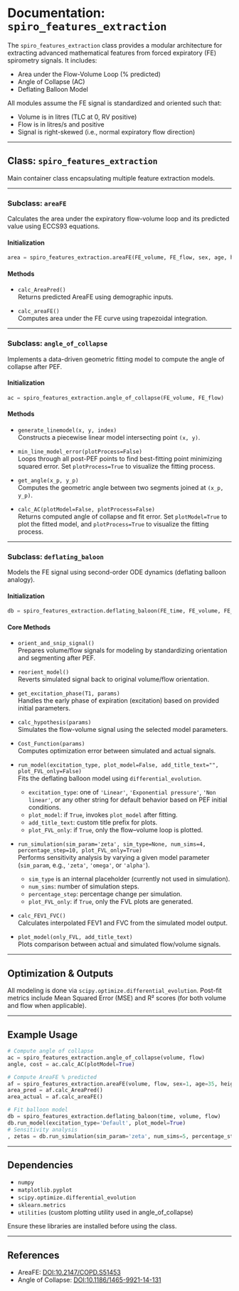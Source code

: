 # Documentation: `spiro_features_extraction`

The `spiro_features_extraction` class provides a modular architecture for extracting advanced mathematical features from forced expiratory (FE) spirometry signals. It includes:

* Area under the Flow-Volume Loop (% predicted)
* Angle of Collapse (AC)
* Deflating Balloon Model

All modules assume the FE signal is standardized and oriented such that:

* Volume is in litres (TLC at 0, RV positive)
* Flow is in litres/s and positive
* Signal is right-skewed (i.e., normal expiratory flow direction)

---

## Class: `spiro_features_extraction`

Main container class encapsulating multiple feature extraction models.

---

### Subclass: `areaFE`

Calculates the area under the expiratory flow-volume loop and its predicted value using ECCS93 equations.

#### Initialization

```python
area = spiro_features_extraction.areaFE(FE_volume, FE_flow, sex, age, height)
```

#### Methods

* `calc_AreaPred()`  
  Returns predicted AreaFE using demographic inputs.

* `calc_areaFE()`  
  Computes area under the FE curve using trapezoidal integration.

---

### Subclass: `angle_of_collapse`

Implements a data-driven geometric fitting model to compute the angle of collapse after PEF.

#### Initialization

```python
ac = spiro_features_extraction.angle_of_collapse(FE_volume, FE_flow)
```

#### Methods

* `generate_linemodel(x, y, index)`  
  Constructs a piecewise linear model intersecting point `(x, y)`.

* `min_line_model_error(plotProcess=False)`  
  Loops through all post-PEF points to find best-fitting point minimizing squared error. Set `plotProcess=True` to visualize the fitting process.

* `get_angle(x_p, y_p)`  
  Computes the geometric angle between two segments joined at `(x_p, y_p)`.

* `calc_AC(plotModel=False, plotProcess=False)`  
  Returns computed angle of collapse and fit error. Set `plotModel=True` to plot the fitted model, and `plotProcess=True` to visualize the fitting process.

---

### Subclass: `deflating_baloon`

Models the FE signal using second-order ODE dynamics (deflating balloon analogy).

#### Initialization

```python
db = spiro_features_extraction.deflating_baloon(FE_time, FE_volume, FE_flow)
```

#### Core Methods

* `orient_and_snip_signal()`  
  Prepares volume/flow signals for modeling by standardizing orientation and segmenting after PEF.

* `reorient_model()`  
  Reverts simulated signal back to original volume/flow orientation.

* `get_excitation_phase(T1, params)`  
  Handles the early phase of expiration (excitation) based on provided initial parameters.

* `calc_hypothesis(params)`  
  Simulates the flow-volume signal using the selected model parameters.

* `Cost_Function(params)`  
  Computes optimization error between simulated and actual signals.

* `run_model(excitation_type, plot_model=False, add_title_text="", plot_FVL_only=False)`  
  Fits the deflating balloon model using `differential_evolution`.  
  - `excitation_type`: one of `'Linear'`, `'Exponential pressure'`, `'Non linear'`, or any other string for default behavior based on PEF initial conditions.  
  - `plot_model`: if `True`, invokes `plot_model` after fitting.  
  - `add_title_text`: custom title prefix for plots.  
  - `plot_FVL_only`: if `True`, only the flow–volume loop is plotted.

* `run_simulation(sim_param='zeta', sim_type=None, num_sims=4, percentage_step=10, plot_FVL_only=True)`  
  Performs sensitivity analysis by varying a given model parameter (`sim_param`, e.g., `'zeta'`, `'omega'`, or `'alpha'`).  
  - `sim_type` is an internal placeholder (currently not used in simulation).  
  - `num_sims`: number of simulation steps.  
  - `percentage_step`: percentage change per simulation.  
  - `plot_FVL_only`: if `True`, only the FVL plots are generated.

* `calc_FEV1_FVC()`  
  Calculates interpolated FEV1 and FVC from the simulated model output.

* `plot_model(only_FVL, add_title_text)`  
  Plots comparison between actual and simulated flow/volume signals.

---

## Optimization & Outputs

All modeling is done via `scipy.optimize.differential_evolution`. Post-fit metrics include Mean Squared Error (MSE) and R² scores (for both volume and flow when applicable).

---

## Example Usage

```python
# Compute angle of collapse
ac = spiro_features_extraction.angle_of_collapse(volume, flow)
angle, cost = ac.calc_AC(plotModel=True)

# Compute AreaFE % predicted
af = spiro_features_extraction.areaFE(volume, flow, sex=1, age=35, height=170)
area_pred = af.calc_AreaPred()
area_actual = af.calc_areaFE()

# Fit balloon model
db = spiro_features_extraction.deflating_baloon(time, volume, flow)
db.run_model(excitation_type='Default', plot_model=True)
# Sensitivity analysis
, zetas = db.run_simulation(sim_param='zeta', num_sims=5, percentage_step=5)
```

---

## Dependencies

* `numpy`  
* `matplotlib.pyplot`  
* `scipy.optimize.differential_evolution`  
* `sklearn.metrics`  
* `utilities` (custom plotting utility used in angle_of_collapse)

Ensure these libraries are installed before using the class.

---

## References

* AreaFE: [DOI:10.2147/COPD.S51453](https://www.dovepress.com/area-under-the-forced-expiratory-flow-volume-loop-in-spirometry-indica-peer-reviewed-fulltext-article-COPD)  
* Angle of Collapse: [DOI:10.1186/1465-9921-14-131](https://respiratory-research.biomedcentral.com/articles/10.1186/1465-9921-14-131)

